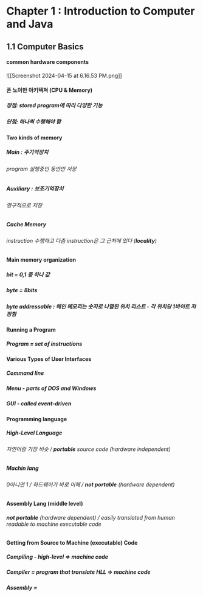 # Chapter 1 : Introduction to Computer and Java

## 1.1 Computer Basics
#### common hardware components

![[Screenshot 2024-04-15 at 6.16.53 PM.png]]
#### 폰 노이만 아키텍쳐 (CPU & Memory)
##### 장점: **stored program**에 따라 다양한 기능
##### 단점: 하나씩 수행해야 함

#### Two kinds of memory
##### Main : 주기억장치
###### program 실행중인 동안만 저장

##### Auxiliary : 보조기억장치
###### 영구적으로 저장
##### Cache Memory
###### instruction 수행하고 다츰 instruction은 그 근처에 있다 (**locality**)

#### Main memory organization

##### bit = 0,1 중 하나 값
##### byte = 8bits
##### **byte addressable** : 메인 메모리는 숫자로 나열된 위치 리스트 - 각 위치당 1바이트 저장함


#### Running a Program
##### Program = set of instructions 

#### Various Types of User Interfaces
##### Command line
##### Menu - parts of DOS and Windows
##### GUI - called **event-driven**

#### Programming language
##### High-Level Language 
###### 자연어랑 가장 비슷 / **portable** source code (hardware independent)
##### Machin lang
###### 0아니면 1 / 하드웨어가 바로 이해 / **not portable** (hardware dependent)

#### Assembly Lang (middle level)
###### **not portable** (hardware dependent) / easily translated from human readable to machine executable code

#### Getting from Source to Machine (executable) Code
##### Compiling - high-level => machine code

##### Compiler = program that translate HLL => machine code

##### Assembly = 

